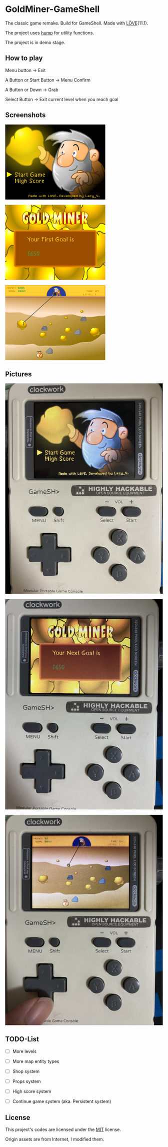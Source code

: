 # GoldMiner-GameShell

The classic game remake. Build for GameShell. Made with [LÖVE](https://love2d.org/)(11.1).

The project uses [hump](https://github.com/vrld/hump) for utility functions. 

The project is in demo stage.

## How to play

Menu button -> Exit

A Button or Start Button -> Menu Confirm

A Button or Down -> Grab

Select Button -> Exit current level when you reach goal

## Screenshots

![menu](./pictures/screenshots_01_main_menu.png)

![first goal](./pictures/screenshots_02_first_goal.png)

![first goal](./pictures/screenshots_03_level01.png)

## Pictures

![menu](./pictures/pictures_01_main_menu.jpg)

![first goal](./pictures/pictures_02_first_goal.jpg)

![first goal](./pictures/pictures_03_level01.jpg)

## TODO-List

- [ ] More levels
- [ ] More map entity types
- [ ] Shop system
- [ ] Props system
- [ ] High score system
- [ ] Continue game system (aka. Persistent system)


## License

This project's codes are licensed under the [MIT](./LICENSE) license.

Origin assets are from Internet, I modified them.